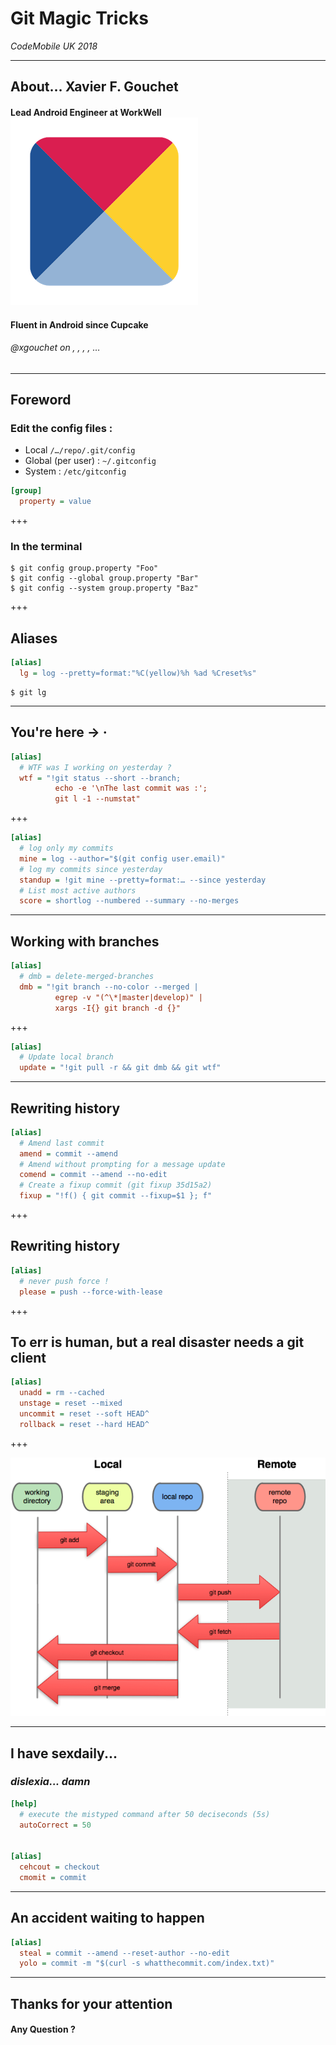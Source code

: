 
# Git Magic Tricks

_CodeMobile UK 2018_ 

---

## About… Xavier F. Gouchet

#### Lead Android Engineer at WorkWell <img src="logos/workwell.png" class="logo-inline"/>

#### Fluent in Android since Cupcake


###### <a>@xgouchet</a> on <i class="fa fa-github" aria-hidden="true"></i>, <i class="fa fa-stack-overflow" aria-hidden="true"></i>, <i class="fa fa-linkedin" aria-hidden="true"></i>, <i class="fa fa-twitter" aria-hidden="true"></i>, …

---

## Foreword

### Edit the config files : 

 - Local `/…/repo/.git/config`
 - Global (per user) : `~/.gitconfig`
 - System : `/etc/gitconfig`

```ini
[group]
  property = value
```

+++

### In the terminal

```shell
$ git config group.property "Foo"
$ git config --global group.property "Bar"
$ git config --system group.property "Baz"
```
+++

## Aliases

```ini
[alias]
  lg = log --pretty=format:"%C(yellow)%h %ad %Creset%s"
```

```shell
$ git lg
```

---

## You're here → ·

```ini
[alias]
  # WTF was I working on yesterday ?
  wtf = "!git status --short --branch; 
          echo -e '\nThe last commit was :'; 
          git l -1 --numstat"
```

+++

```ini
[alias]
  # log only my commits
  mine = log --author="$(git config user.email)"
  # log my commits since yesterday
  standup = !git mine --pretty=format:… --since yesterday
  # List most active authors 
  score = shortlog --numbered --summary --no-merges
```

---

## Working with branches

```ini
[alias]
  # dmb = delete-merged-branches
  dmb = "!git branch --no-color --merged | 
          egrep -v "(^\*|master|develop)" | 
          xargs -I{} git branch -d {}"
```

+++

```ini
[alias]
  # Update local branch
  update = "!git pull -r && git dmb && git wtf"
```

---

## Rewriting history

```ini
[alias]
  # Amend last commit
  amend = commit --amend
  # Amend without prompting for a message update
  comend = commit --amend --no-edit
  # Create a fixup commit (git fixup 35d15a2)
  fixup = "!f() { git commit --fixup=$1 }; f"
```

+++

## Rewriting history

```ini
[alias]
  # never push force !
  please = push --force-with-lease
```

+++

## To err is human, but a real disaster needs a git client

```ini
[alias]
  unadd = rm --cached
  unstage = reset --mixed
  uncommit = reset --soft HEAD^
  rollback = reset --hard HEAD^
```

+++

![git areas](img/git_areas.png)

---

## I have sexdaily...
### _dislexia... damn_

```ini
[help]
  # execute the mistyped command after 50 deciseconds (5s)
  autoCorrect = 50


[alias]
  cehcout = checkout
  cmomit = commit
```

---

## An accident waiting to happen

```ini
[alias]
  steal = commit --amend --reset-author --no-edit
  yolo = commit -m "$(curl -s whatthecommit.com/index.txt)"
```

---

## Thanks for your attention

#### Any Question ? 

